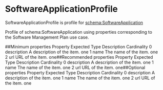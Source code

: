<h1>SoftwareApplicationProfile</h1>

SoftwareApplicationProfile is profile for <a href='schema:SoftwareApplication' target='_blank'>schema:SoftwareApplication</a>

Profile of schema:SoftwareApplication using properties corresponding to the Software Management Plan use case. 

##Minimum properties
      Property Expected Type                 Description Cardinality
0  description                A description of the item.         one
1         name                     The name of the item.         one
2          url                          URL of the item.         one##Recommended properties
      Property Expected Type                 Description Cardinality
0  description                A description of the item.         one
1         name                     The name of the item.         one
2          url                          URL of the item.         one##Optional properties
      Property Expected Type                 Description Cardinality
0  description                A description of the item.         one
1         name                     The name of the item.         one
2          url                          URL of the item.         one